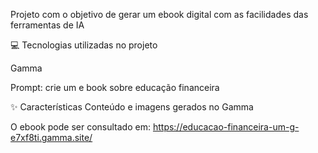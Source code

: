 Projeto com o objetivo de gerar um ebook digital com as facilidades das ferramentas de IA

💻 Tecnologias utilizadas no projeto


Gamma

Prompt: crie um e book sobre educação financeira

✨ Características
Conteúdo e imagens gerados no Gamma

O ebook pode ser consultado em: https://educacao-financeira-um-g-e7xf8ti.gamma.site/
